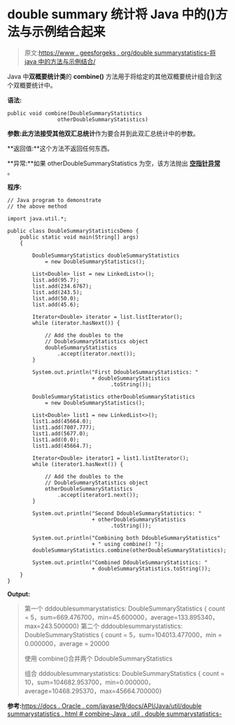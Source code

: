 # double summary 统计将 Java 中的()方法与示例结合起来

> 原文:[https://www . geesforgeks . org/double summarystatistics-将 java 中的方法与示例结合/](https://www.geeksforgeeks.org/doublesummarystatistics-combine-method-in-java-with-examples/)

Java 中**双概要统计类**的 **combine()** 方法用于将给定的其他双概要统计组合到这个双概要统计中。

**语法:**

```
public void combine(DoubleSummaryStatistics 
                otherDoubleSummaryStatistics)

```

**参数:**此方法接受**其他双汇总统计**作为要合并到此双汇总统计中的参数。

**返回值:**这个方法不返回任何东西。

**异常:**如果 otherDoubleSummaryStatistics 为空，该方法抛出 **[空指针异常](https://www.geeksforgeeks.org/null-pointer-exception-in-java/)** 。

**程序:**

```
// Java program to demonstrate
// the above method

import java.util.*;

public class DoubleSummaryStatisticsDemo {
    public static void main(String[] args)
    {

        DoubleSummaryStatistics doubleSummaryStatistics
            = new DoubleSummaryStatistics();

        List<Double> list = new LinkedList<>();
        list.add(95.7);
        list.add(234.6767);
        list.add(243.5);
        list.add(50.0);
        list.add(45.6);

        Iterator<Double> iterator = list.listIterator();
        while (iterator.hasNext()) {

            // Add the doubles to the
            // DoubleSummaryStatistics object
            doubleSummaryStatistics
                .accept(iterator.next());
        }

        System.out.println("First DdoubleSummaryStatistics: "
                           + doubleSummaryStatistics
                                 .toString());

        DoubleSummaryStatistics otherDoubleSummaryStatistics
            = new DoubleSummaryStatistics();

        List<Double> list1 = new LinkedList<>();
        list1.add(45664.0);
        list1.add(7007.777);
        list1.add(5677.0);
        list1.add(0.0);
        list1.add(45664.7);

        Iterator<Double> iterator1 = list1.listIterator();
        while (iterator1.hasNext()) {

            // Add the doubles to the
            // DoubleSummaryStatistics object
            otherDoubleSummaryStatistics
                .accept(iterator1.next());
        }

        System.out.println("Second DdoubleSummaryStatistics: "
                           + otherDoubleSummaryStatistics
                                 .toString());

        System.out.println("Combining both DdoubleSummaryStatistics"
                           + " using combine() ");
        doubleSummaryStatistics.combine(otherDoubleSummaryStatistics);

        System.out.println("Combined DdoubleSummaryStatistics: "
                           + doubleSummaryStatistics.toString());
    }
}
```

**Output:**

> 第一个 dddoublesummarystatistics:
> DoubleSummaryStatistics { count = 5，sum=669.476700，min=45.600000，average=133.895340，max=243.500000}
> 第二个 dddoublesummarystatistics:
> DoubleSummaryStatistics { count = 5，sum=104013.477000，min = 0.000000，average = 20000
> 
> 使用 combine()合并两个 DdoubleSummaryStatistics
> 
> 组合 dddoublesummarystatistics:
> DoubleSummaryStatistics { count = 10，sum=104682.953700，min=0.000000，average=10468.295370，max=45664.700000}

**参考:**[https://docs . Oracle . com/javase/9/docs/API/Java/util/double summarystatistics . html # combine-Java . util . double summarystatistics-](https://docs.oracle.com/javase/9/docs/api/java/util/DoubleSummaryStatistics.html#combine-java.util.DoubleSummaryStatistics-)